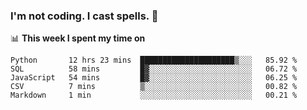 ### I'm not coding. I cast spells. 🎩

📊 **This week I spent my time on**
<!--START_SECTION:waka-->
```text
Python       12 hrs 23 mins  █████████████████████▒░░░   85.92 % 
SQL          58 mins         █▓░░░░░░░░░░░░░░░░░░░░░░░   06.72 % 
JavaScript   54 mins         █▓░░░░░░░░░░░░░░░░░░░░░░░   06.25 % 
CSV          7 mins          ▒░░░░░░░░░░░░░░░░░░░░░░░░   00.82 % 
Markdown     1 min           ░░░░░░░░░░░░░░░░░░░░░░░░░   00.21 % 
```
<!--END_SECTION:waka-->
